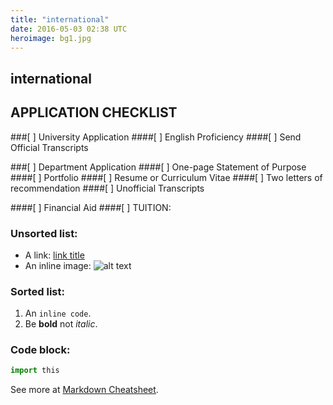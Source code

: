 ```yaml
---
title: "international"
date: 2016-05-03 02:38 UTC
heroimage: bg1.jpg
---
```

international
----

## APPLICATION CHECKLIST

###[  ] University Application
####[  ] English Proficiency
####[  ] Send Official Transcripts 


###[  ] Department Application 
####[  ] One-page Statement of Purpose
####[  ] Portfolio 
####[  ] Resume or Curriculum Vitae 
####[  ] Two letters of recommendation
####[  ] Unofficial Transcripts


####[  ] Financial Aid 
####[  ] TUITION: 



### Unsorted list:

* A link: [link title](http://example.com/url)
* An inline image: ![alt text](https://example.com/image.png "Image Title")

### Sorted list:

1. An `inline code`.
2. Be **bold** not *italic*.

### Code block:

```python
import this
```

See more at [Markdown Cheatsheet](https://github.com/adam-p/markdown-here/wiki/Markdown-Cheatsheet).
